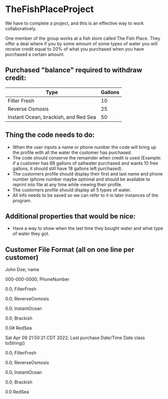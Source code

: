 # TheFishPlaceProject
 We have to complete a project, and this is an effective way to work collaboratively.

One member of the group works at a fish store called The Fish Place.
They offer a deal where if you by some amount of some types of water you will receive credit equal to 20% of what you purchased when you have purchased a certain amount.

## Purchased "balance" required to withdraw credit:
|Type|Gallons|
|-|-|
|Filter Fresh|10|
|Reverse Osmosis|25|
|Instant Ocean, brackish, and Red Sea|50|


## Thing the code needs to do:

- When the user inputs a name or phone number the code will bring up the profile with all the water the customer has purchased.
- The code should conserve the remainder when credit is used (Example: if a customer has 68 gallons of saltwater purchased and wants 10 free gallons, it should still have 18 gallons left purchased).
- The customers profile should display their first and last name and phone number (phone number maybe optional and should be available to reprint into file at any time while viewing their profile.
- The customers profile should display all 5 types of water. 
- All info needs to be saved so we can refer to it in later instances of the program.
## Additional properties that would be nice:
- Have a way to show when the last time they bought water and what type of water they got.


## Customer File Format (all on one line per customer)
John Doe;                       name

000-000-0000;                   PhoneNumber

0.0;                            FilterFresh

0.0;                            ReverseOsmosis

0.0;                            InstantOcean

0.0;                            Brackish

0.0#                            RedSea

Sat Apr 09 21:50:21 CDT 2022;   Last purchase Date/Time    Date class toString()

0.0;                            FilterFresh

0.0;                            ReverseOsmosis

0.0;                            InstantOcean

0.0;                            Brackish

0.0                             RedSea

